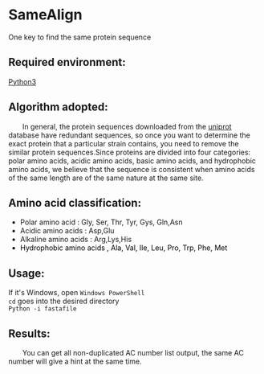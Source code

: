# SameAlign
One key to find the same protein sequence
<h2>Required environment:</h2>
<a href="https://www.python.org/" target="_blank"> Python3</a>
<h2>Algorithm adopted:</h2>
<p style="text-indent: 2em;">In general, the protein sequences downloaded from the <a href="https://www.uniprot.org/">uniprot</a> database have redundant sequences, so once you want to determine the exact protein that a particular strain contains, you need to remove the similar protein sequences.Since proteins are divided into four categories: polar amino acids, acidic amino acids, basic amino acids, and hydrophobic amino acids, we believe that the sequence is consistent when amino acids of the same length are of the same nature at the same site.</p>
<h2>Amino acid classification:</h2>
<ul>
<li class="success">Polar amino acid  : Gly, Ser, Thr, Tyr, Gys, Gln,Asn</li>
<li class="danger"> Acidic amino acids  : Asp,Glu</li>
<li class="primary">Alkaline amino acids  : Arg,Lys,His</li>
<li style="color: black;">Hydrophobic amino acids , Ala, Val, Ile, Leu, Pro, Trp, Phe, Met</li>
</ul>
<h2>Usage:</h2>
If it's Windows, open <code>Windows PowerShell</code></br>
<code>cd</code> goes into the desired directory</br>
<code>Python -i fastafile</code>
<h2>Results:</h2>
<p style="text-indent: 2em;">You can get all non-duplicated AC number list output, the same AC number will give a hint at the same time.</p>
